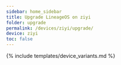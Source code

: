 ```yaml
---
sidebar: home_sidebar
title: Upgrade LineageOS on ziyi
folder: upgrade
permalink: /devices/ziyi/upgrade/
device: ziyi
toc: false
---
```

{% include templates/device_variants.md %}

